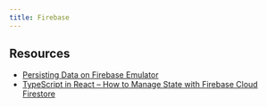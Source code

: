 ```yaml
---
title: Firebase
---
```


## Resources

- [Persisting Data on Firebase Emulator](https://mukhtharcm.com/firebase-emulator-persist-data/)
- [TypeScript in React – How to Manage State with Firebase Cloud Firestore](https://www.freecodecamp.org/news/how-to-manage-state-in-react-apps-with-firebase-cloud-firestore/)
